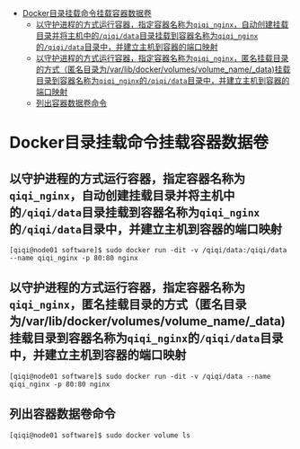 - [Docker目录挂载命令挂载容器数据卷](#docker目录挂载命令挂载容器数据卷)
  - [以守护进程的方式运行容器，指定容器名称为`qiqi_nginx`，自动创建挂载目录并将主机中的`/qiqi/data`目录挂载到容器名称为`qiqi_nginx`的`/qiqi/data`目录中，并建立主机到容器的端口映射](#以守护进程的方式运行容器指定容器名称为qiqi_nginx自动创建挂载目录并将主机中的qiqidata目录挂载到容器名称为qiqi_nginx的qiqidata目录中并建立主机到容器的端口映射)
  - [以守护进程的方式运行容器，指定容器名称为`qiqi_nginx`，匿名挂载目录的方式（匿名目录为/var/lib/docker/volumes/volume_name/_data)挂载目录到容器名称为`qiqi_nginx`的`/qiqi/data`目录中，并建立主机到容器的端口映射](#以守护进程的方式运行容器指定容器名称为qiqi_nginx匿名挂载目录的方式匿名目录为varlibdockervolumesvolume_name_data挂载目录到容器名称为qiqi_nginx的qiqidata目录中并建立主机到容器的端口映射)
  - [列出容器数据卷命令](#列出容器数据卷命令)

# Docker目录挂载命令挂载容器数据卷

## 以守护进程的方式运行容器，指定容器名称为`qiqi_nginx`，自动创建挂载目录并将主机中的`/qiqi/data`目录挂载到容器名称为`qiqi_nginx`的`/qiqi/data`目录中，并建立主机到容器的端口映射

```shell
[qiqi@node01 software]$ sudo docker run -dit -v /qiqi/data:/qiqi/data --name qiqi_nginx -p 80:80 nginx
```

## 以守护进程的方式运行容器，指定容器名称为`qiqi_nginx`，匿名挂载目录的方式（匿名目录为/var/lib/docker/volumes/volume_name/_data)挂载目录到容器名称为`qiqi_nginx`的`/qiqi/data`目录中，并建立主机到容器的端口映射

```shell
[qiqi@node01 software]$ sudo docker run -dit -v /qiqi/data --name qiqi_nginx -p 80:80 nginx
```

## 列出容器数据卷命令

```shell
[qiqi@node01 software]$ sudo docker volume ls
```

